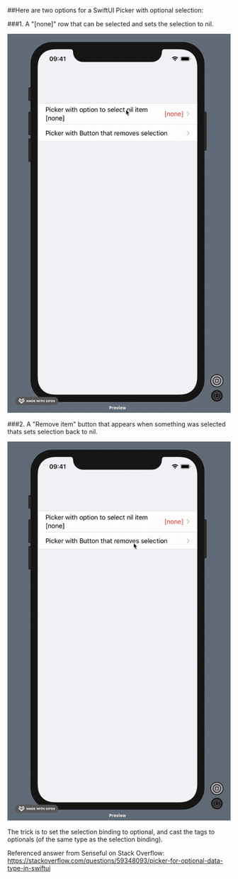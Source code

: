 ##Here are two options for a SwiftUI Picker with optional selection:

###1. A "[none]" row that can be selected and sets the selection to nil.

![](Option1.gif)

###2. A "Remove item" button that appears when something was selected thats sets selection back to nil.

![](Option2.gif)

The trick is to set the selection binding to optional, and cast the tags to optionals (of the same type as the selection binding).

Referenced answer from Senseful on Stack Overflow:
https://stackoverflow.com/questions/59348093/picker-for-optional-data-type-in-swiftui
